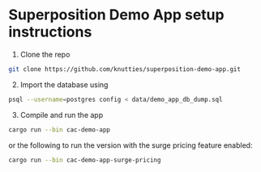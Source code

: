 # Superposition Demo App setup instructions

1. Clone the repo
```sh
git clone https://github.com/knutties/superposition-demo-app.git
```

2. Import the database using 
```sh
psql --username=postgres config < data/demo_app_db_dump.sql
```

3. Compile and run the app
```sh
cargo run --bin cac-demo-app
```
or the following to run the version with the surge pricing feature enabled:
```sh
cargo run --bin cac-demo-app-surge-pricing
```

